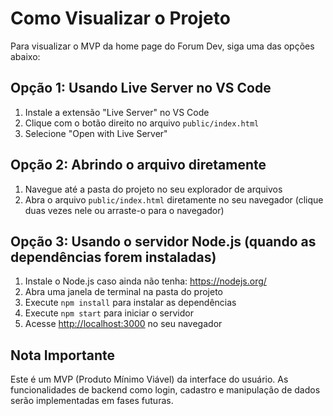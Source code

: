 # Como Visualizar o Projeto

Para visualizar o MVP da home page do Forum Dev, siga uma das opções abaixo:

## Opção 1: Usando Live Server no VS Code

1. Instale a extensão "Live Server" no VS Code
2. Clique com o botão direito no arquivo `public/index.html`
3. Selecione "Open with Live Server"

## Opção 2: Abrindo o arquivo diretamente

1. Navegue até a pasta do projeto no seu explorador de arquivos
2. Abra o arquivo `public/index.html` diretamente no seu navegador
   (clique duas vezes nele ou arraste-o para o navegador)

## Opção 3: Usando o servidor Node.js (quando as dependências forem instaladas)

1. Instale o Node.js caso ainda não tenha: <https://nodejs.org/>
2. Abra uma janela de terminal na pasta do projeto
3. Execute `npm install` para instalar as dependências
4. Execute `npm start` para iniciar o servidor
5. Acesse <http://localhost:3000> no seu navegador

## Nota Importante

Este é um MVP (Produto Mínimo Viável) da interface do usuário. As funcionalidades de backend como login, cadastro e manipulação de dados serão implementadas em fases futuras.

